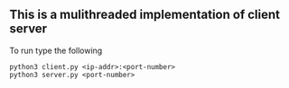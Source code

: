 ## This is a mulithreaded implementation of client server
To run type the following

    python3 client.py <ip-addr>:<port-number>
    python3 server.py <port-number>
